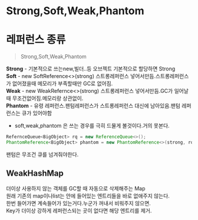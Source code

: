 # Strong,Soft,Weak,Phantom
# 레퍼런스 종류 
> Strong,Soft,Weak,Phantom

**Strong** - 기본적으로 쓰는new,빌더..등 오브젝트 기본적으로 할당하면 Strong  
**Soft**  - new SoftReference<>(strong) 스트롱레퍼런스 넣어서만듬.스트롱레퍼런스가 없어졌을때 메모리가 부족할때만 GC로 없어짐.  
**Weak** - new WeakRefernce<>(strong) 스트롱레퍼런스 넣어서만듬.GC가 일어날때 무조건없어짐.메모리랑 상관없이.  
**Phantom** - 유령 레퍼런스.팬텀레퍼런스가 스트롱레퍼런스 대신에 남아있음.팬텀 레퍼런스는 큐가 있어야함

* soft,weak,phantom 은 쓰는 경우를 극히 드물게 볼것이다.거의 못본다.
```java
RefernceQueue<BigObject> rq = new ReferenceQueue<>();
PhantomReference<BigObject> phantom = new PhantomReference<>(strong, rq);
```
팬텀은 무조건 큐를 넘겨줘야한다.
## WeakHashMap
더이상 사용하지 않는 객체를 GC할 때 자동으로 삭제해주는 Map  
원래 기존의 map이나list는 안에 들어있는 엔트리들을 바로 없애주지 않는다.  
한번 들어가면 계속들어가 있는거다.누군가 꺼내서 비워주지 않으면.  
Key가 더이상 강하게 레퍼런스되는 곳이 없다면 해당 엔트리를 제거.
